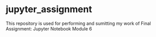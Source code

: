 # jupyter_assignment
This repository is used for performing and sumitting my work of Final Assignment: Jupyter Notebook Module 6
